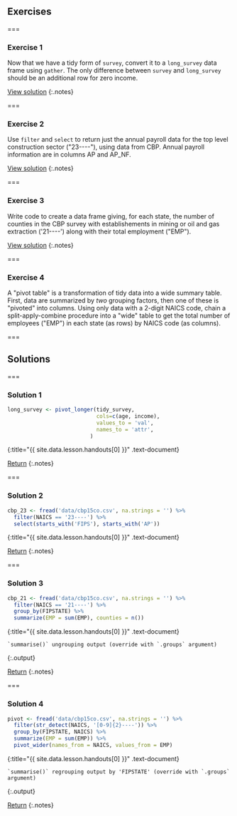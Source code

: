 ---
---

## Exercises

===

### Exercise 1

Now that we have a tidy form of `survey`, convert it to a `long_survey` data
frame using `gather`. The only difference between `survey` and `long_survey`
should be an additional row for zero income.

[View solution](#solution-1)
{:.notes}

===

### Exercise 2

Use `filter` and `select` to return just the annual payroll data for the top
level construction sector ("23----"), using data from CBP. Annual payroll information are in columns AP and AP_NF.

[View solution](#solution-2)
{:.notes}

===

### Exercise 3

Write code to create a data frame giving, for each state, the number of counties
in the CBP survey with establishements in mining or oil and gas extraction
('21----') along with their total employment ("EMP"). 


[View solution](#solution-3)
{:.notes}

===

### Exercise 4

A "pivot table" is a transformation of tidy data into a wide summary table.
First, data are summarized by *two* grouping factors, then one of these is
"pivoted" into columns. Using only data with a 2-digit NAICS code, chain a
split-apply-combine procedure into a "wide" table to
get the total number of employees ("EMP") in each state (as rows) by 
NAICS code (as columns).

===

## Solutions

===

### Solution 1



~~~r
long_survey <- pivot_longer(tidy_survey,  
                            cols=c(age, income), 
                            values_to = 'val', 
                            names_to = 'attr', 
                          )
~~~
{:title="{{ site.data.lesson.handouts[0] }}" .text-document}

  
[Return](#exercise-1)
{:.notes}

===

### Solution 2



~~~r
cbp_23 <- fread('data/cbp15co.csv', na.strings = '') %>%
  filter(NAICS == '23----') %>%
  select(starts_with('FIPS'), starts_with('AP'))
~~~
{:title="{{ site.data.lesson.handouts[0] }}" .text-document}


[Return](#exercise-2)
{:.notes}

===

### Solution 3



~~~r
cbp_21 <- fread('data/cbp15co.csv', na.strings = '') %>%
  filter(NAICS == '21----') %>%
  group_by(FIPSTATE) %>%
  summarize(EMP = sum(EMP), counties = n())
~~~
{:title="{{ site.data.lesson.handouts[0] }}" .text-document}


~~~
`summarise()` ungrouping output (override with `.groups` argument)
~~~
{:.output}


[Return](#exercise-3)
{:.notes}

===

### Solution 4



~~~r
pivot <- fread('data/cbp15co.csv', na.strings = '') %>%
  filter(str_detect(NAICS, '[0-9]{2}----')) %>%
  group_by(FIPSTATE, NAICS) %>%
  summarize(EMP = sum(EMP)) %>%
  pivot_wider(names_from = NAICS, values_from = EMP)
~~~
{:title="{{ site.data.lesson.handouts[0] }}" .text-document}


~~~
`summarise()` regrouping output by 'FIPSTATE' (override with `.groups` argument)
~~~
{:.output}


[Return](#exercise-4)
{:.notes}
